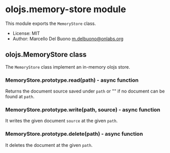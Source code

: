 # olojs.memory-store module
This module exports the `MemoryStore` class.
- License: MIT
- Author: Marcello Del Buono <m.delbuono@onlabs.org>
  
## olojs.MemoryStore class
The `MemoryStore` class implement an in-memory olojs store.
  
### MemoryStore.prototype.read(path) - async function
Returns the document source saved under `path` or "" if no document
can be found at `path`.
  
### MemoryStore.prototype.write(path, source) - async function
It writes the given document `source` at the given `path`.
  
### MemoryStore.prototype.delete(path) - async function
It deletes the document at the given `path`.
  
